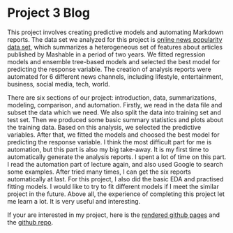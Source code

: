   # Project 3 Blog

This project involves creating predictive models and automating Markdown reports. The data set we analyzed for this project is [online news popularity data set](https://archive.ics.uci.edu/ml/datasets/Online+News+Popularity), which summarizes a heterogeneous set of features about articles published by Mashable in a period of two years. We fitted regression models and ensemble tree-based models and selected the best model for predicting the response variable. The creation of analysis reports were automated for 6 different news channels, including lifestyle, entertainment, business, social media, tech, world. 

There are six sections of our project: introduction, data, summarizations, modeling, comparison, and automation. Firstly, we read in the data file and subset the data which we need. We also split the data into training set and test set. Then we produced some basic summary statistics and plots about the training data. Based on this analysis, we selected the predictive variables. After that, we fitted the models and choosed the best model for predicting the response variable. I think the most difficult part for me is automation, but this part is also my big take-away. It is my first time to automatically generate the analysis reports. I spent a lot of time on this part. I read the automation part of lecture again, and also used Google to search some examples. After tried many times, I can get the six reports automatically at last. For this project, I also did the basic EDA and practised fitting models. I would like to try to fit different models if I meet the similar project in the future. Above all, the experience of completing this project let me learn a lot. It is very useful and interesting.

If your are interested in my project, here is the [rendered github pages](https://shaoyucherish.github.io/Project3/) and the [github repo](https://github.com/shaoyucherish/Project3).
